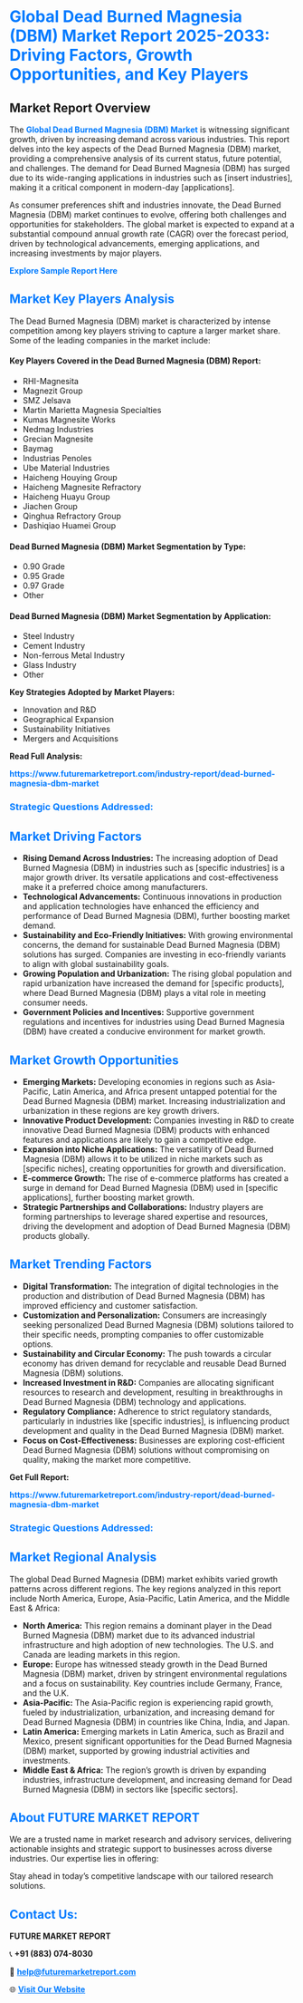 <h1 style="color: #007BFF;">Global Dead Burned Magnesia (DBM) Market Report 2025-2033: Driving Factors, Growth Opportunities, and Key Players</h1>

<section id="overview">
<h2>Market Report Overview</h2>
<p>The <a href="https://www.futuremarketreport.com/industry-report/dead-burned-magnesia-dbm-market" style="color: #007BFF; text-decoration: none;"><strong>Global Dead Burned Magnesia (DBM) Market</strong></a> is witnessing significant growth, driven by increasing demand across various industries. This report delves into the key aspects of the Dead Burned Magnesia (DBM) market, providing a comprehensive analysis of its current status, future potential, and challenges. The demand for Dead Burned Magnesia (DBM) has surged due to its wide-ranging applications in industries such as [insert industries], making it a critical component in modern-day [applications].</p>
<p>As consumer preferences shift and industries innovate, the Dead Burned Magnesia (DBM) market continues to evolve, offering both challenges and opportunities for stakeholders. The global market is expected to expand at a substantial compound annual growth rate (CAGR) over the forecast period, driven by technological advancements, emerging applications, and increasing investments by major players.</p>
</section>

<section id="overview">
<p><a href="https://www.futuremarketreport.com/request-sample/reportId=27134" style="color: #007BFF; text-decoration: none;"><strong>Explore Sample Report Here</strong></a></p>
</section>

<section id="key-players">
<h2 style="color: #007BFF;">Market Key Players Analysis</h2>
<p>The Dead Burned Magnesia (DBM) market is characterized by intense competition among key players striving to capture a larger market share. Some of the leading companies in the market include:</p>
<h4>Key Players Covered in the Dead Burned Magnesia (DBM) Report:</h4>
<ul><li>RHI-Magnesita</li><li>Magnezit Group</li><li>SMZ Jelsava</li><li>Martin Marietta Magnesia Specialties</li><li>Kumas Magnesite Works</li><li>Nedmag Industries</li><li>Grecian Magnesite</li><li>Baymag</li><li>Industrias Penoles</li><li>Ube Material Industries</li><li>Haicheng Houying Group</li><li>Haicheng Magnesite Refractory</li><li>Haicheng Huayu Group</li><li>Jiachen Group</li><li>Qinghua Refractory Group</li><li>Dashiqiao Huamei Group</li></ul>
<h4>Dead Burned Magnesia (DBM) Market Segmentation by Type:</h4>
<ul><li>0.90 Grade</li><li>0.95 Grade</li><li>0.97 Grade</li><li>Other</li></ul>

<h4>Dead Burned Magnesia (DBM) Market Segmentation by Application:</h4>
<ul><li>Steel Industry</li><li>Cement Industry</li><li>Non-ferrous Metal Industry</li><li>Glass Industry</li><li>Other</li></ul>
<p><strong>Key Strategies Adopted by Market Players:</strong></p>
<ul>
<li>Innovation and R&D</li>
<li>Geographical Expansion</li>
<li>Sustainability Initiatives</li>
<li>Mergers and Acquisitions</li>
</ul>
</section>

<section>
<p><strong>Read Full Analysis: </strong></p><a href="https://www.futuremarketreport.com/industry-report/dead-burned-magnesia-dbm-market" style="color: #007BFF; text-decoration: none;"><strong>https://www.futuremarketreport.com/industry-report/dead-burned-magnesia-dbm-market</strong></a>
<h3 style="color: #007BFF;">Strategic Questions Addressed:</h3>
</section>

<section id="driving-factors">
<h2 style="color: #007BFF;">Market Driving Factors</h2>
<ul>
<li><strong>Rising Demand Across Industries:</strong> The increasing adoption of Dead Burned Magnesia (DBM) in industries such as [specific industries] is a major growth driver. Its versatile applications and cost-effectiveness make it a preferred choice among manufacturers.</li>
<li><strong>Technological Advancements:</strong> Continuous innovations in production and application technologies have enhanced the efficiency and performance of Dead Burned Magnesia (DBM), further boosting market demand.</li>
<li><strong>Sustainability and Eco-Friendly Initiatives:</strong> With growing environmental concerns, the demand for sustainable Dead Burned Magnesia (DBM) solutions has surged. Companies are investing in eco-friendly variants to align with global sustainability goals.</li>
<li><strong>Growing Population and Urbanization:</strong> The rising global population and rapid urbanization have increased the demand for [specific products], where Dead Burned Magnesia (DBM) plays a vital role in meeting consumer needs.</li>
<li><strong>Government Policies and Incentives:</strong> Supportive government regulations and incentives for industries using Dead Burned Magnesia (DBM) have created a conducive environment for market growth.</li>
</ul>
</section>

<section id="growth-opportunities">
<h2 style="color: #007BFF;">Market Growth Opportunities</h2>
<ul>
<li><strong>Emerging Markets:</strong> Developing economies in regions such as Asia-Pacific, Latin America, and Africa present untapped potential for the Dead Burned Magnesia (DBM) market. Increasing industrialization and urbanization in these regions are key growth drivers.</li>
<li><strong>Innovative Product Development:</strong> Companies investing in R&D to create innovative Dead Burned Magnesia (DBM) products with enhanced features and applications are likely to gain a competitive edge.</li>
<li><strong>Expansion into Niche Applications:</strong> The versatility of Dead Burned Magnesia (DBM) allows it to be utilized in niche markets such as [specific niches], creating opportunities for growth and diversification.</li>
<li><strong>E-commerce Growth:</strong> The rise of e-commerce platforms has created a surge in demand for Dead Burned Magnesia (DBM) used in [specific applications], further boosting market growth.</li>
<li><strong>Strategic Partnerships and Collaborations:</strong> Industry players are forming partnerships to leverage shared expertise and resources, driving the development and adoption of Dead Burned Magnesia (DBM) products globally.</li>
</ul>
</section>

<section id="trending-factors">
<h2 style="color: #007BFF;">Market Trending Factors</h2>
<ul>
<li><strong>Digital Transformation:</strong> The integration of digital technologies in the production and distribution of Dead Burned Magnesia (DBM) has improved efficiency and customer satisfaction.</li>
<li><strong>Customization and Personalization:</strong> Consumers are increasingly seeking personalized Dead Burned Magnesia (DBM) solutions tailored to their specific needs, prompting companies to offer customizable options.</li>
<li><strong>Sustainability and Circular Economy:</strong> The push towards a circular economy has driven demand for recyclable and reusable Dead Burned Magnesia (DBM) solutions.</li>
<li><strong>Increased Investment in R&D:</strong> Companies are allocating significant resources to research and development, resulting in breakthroughs in Dead Burned Magnesia (DBM) technology and applications.</li>
<li><strong>Regulatory Compliance:</strong> Adherence to strict regulatory standards, particularly in industries like [specific industries], is influencing product development and quality in the Dead Burned Magnesia (DBM) market.</li>
<li><strong>Focus on Cost-Effectiveness:</strong> Businesses are exploring cost-efficient Dead Burned Magnesia (DBM) solutions without compromising on quality, making the market more competitive.</li>
</ul>
</section>

<section>
<p><strong>Get Full Report: </strong></p><a href="https://www.futuremarketreport.com/industry-report/dead-burned-magnesia-dbm-market" style="color: #007BFF; text-decoration: none;"><strong>https://www.futuremarketreport.com/industry-report/dead-burned-magnesia-dbm-market</strong></a>
<h3 style="color: #007BFF;">Strategic Questions Addressed:</h3>
</section>


<section id="regional-analysis">
<h2 style="color: #007BFF;">Market Regional Analysis</h2>
<p>The global Dead Burned Magnesia (DBM) market exhibits varied growth patterns across different regions. The key regions analyzed in this report include North America, Europe, Asia-Pacific, Latin America, and the Middle East & Africa:</p>
<ul>
<li><strong>North America:</strong> This region remains a dominant player in the Dead Burned Magnesia (DBM) market due to its advanced industrial infrastructure and high adoption of new technologies. The U.S. and Canada are leading markets in this region.</li>
<li><strong>Europe:</strong> Europe has witnessed steady growth in the Dead Burned Magnesia (DBM) market, driven by stringent environmental regulations and a focus on sustainability. Key countries include Germany, France, and the U.K.</li>
<li><strong>Asia-Pacific:</strong> The Asia-Pacific region is experiencing rapid growth, fueled by industrialization, urbanization, and increasing demand for Dead Burned Magnesia (DBM) in countries like China, India, and Japan.</li>
<li><strong>Latin America:</strong> Emerging markets in Latin America, such as Brazil and Mexico, present significant opportunities for the Dead Burned Magnesia (DBM) market, supported by growing industrial activities and investments.</li>
<li><strong>Middle East & Africa:</strong> The region’s growth is driven by expanding industries, infrastructure development, and increasing demand for Dead Burned Magnesia (DBM) in sectors like [specific sectors].</li>
</ul>
</section>

<footer>
<h2 style="color: #007BFF;">About FUTURE MARKET REPORT</h2>
<p>We are a trusted name in market research and advisory services, delivering actionable insights and strategic support to businesses across diverse industries. Our expertise lies in offering:</p>

<p>Stay ahead in today’s competitive landscape with our tailored research solutions.</p>

<h2 style="color: #007BFF;">Contact Us:</h2>
<p><strong>FUTURE MARKET REPORT</strong></p>
<p>📞 <strong>+91 (883) 074-8030</strong></p>
<p>📧 <strong><a href="mailto:help@futuremarketreport.com" style="color: #007BFF;">help@futuremarketreport.com</a></strong></p>
<p>🌐 <strong><a href="https://www.futuremarketreport.com/" style="color: #007BFF;">Visit Our Website</a></strong></p>
</footer>